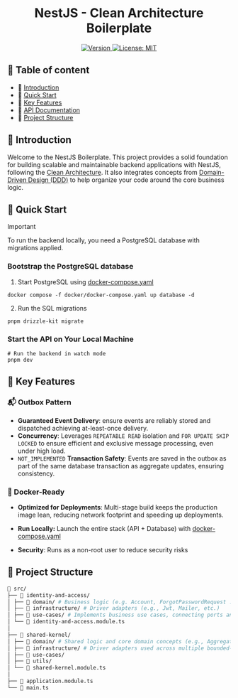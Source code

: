 <div align="center">
  <h1>NestJS - Clean Architecture Boilerplate</h1>

  <p>
    <a href="./README.md" target="_blank">
      <img alt="Version" src="https://img.shields.io/badge/version-0.0.1-blue.svg">
    </a>
    <a href="./LICENSE" target="_blank">
      <img alt="License: MIT" src="https://img.shields.io/badge/License-MIT-green.svg" />
    </a>
  </p>
</div>

## 📝 Table of content

- 👋 [Introduction](#👋-introduction)
- 🚀 [Quick Start](#🚀-quick-start)
- 🌟 [Key Features](#🌟-key-features)
- 📖 [API Documentation](https://www.postman.com/lively-escape-319155/workspace/nestjs-clean-boilerplate)
- 📂 [Project Structure](#📂-project-structure)

## 👋 Introduction

Welcome to the NestJS Boilerplate. This project provides a solid foundation for building scalable and maintainable backend applications with NestJS, following the [Clean Architecture](https://blog.cleancoder.com/uncle-bob/2012/08/13/the-clean-architecture.html). It also integrates concepts from [Domain-Driven Design (DDD)](https://martinfowler.com/bliki/DomainDrivenDesign.html) to help organize your code around the core business logic.

## 🚀 Quick Start

> [!IMPORTANT]
> To run the backend locally, you need a PostgreSQL database with migrations applied.

### Bootstrap the PostgreSQL database

1. Start PostgreSQL using [docker-compose.yaml](/docker/docker-compose.yaml)

```shell
docker compose -f docker/docker-compose.yaml up database -d
```

2. Run the SQL migrations

```shell
pnpm drizzle-kit migrate
```

### Start the API on Your Local Machine

```shell
# Run the backend in watch mode
pnpm dev
```

## 🌟 Key Features

### 📬 Outbox Pattern

- <b>Guaranteed Event Delivery</b>: ensure events are reliably stored and dispatched achieving at-least-once delivery.
- <b>Concurrency</b>: Leverages `REPEATABLE READ` isolation and `FOR UPDATE SKIP LOCKED` to ensure efficient and exclusive message processing, even under high load.
- `NOT_IMPLEMENTED` <b>Transaction Safety</b>: Events are saved in the outbox as part of the same database transaction as aggregate updates, ensuring consistency.

### 🐳 Docker-Ready

- <b>Optimized for Deployments</b>: Multi-stage build keeps the production image lean, reducing network footprint and speeding up deployments.

- <b>Run Locally:</b> Launch the entire stack (API + Database) with [docker-compose.yaml](/docker/docker-compose.yaml)

- <b>Security</b>: Runs as a non-root user to reduce security risks</b>

## 📂 Project Structure

```bash
📁 src/
├── 📁 identity-and-access/
│ ├── 📁 domain/ # Business logic (e.g. Account, ForgotPasswordRequest ...)
│ ├── 📁 infrastructure/ # Driver adapters (e.g., Jwt, Mailer, etc.)
│ ├── 📁 use-cases/ # Implements business use cases, connecting ports and domains
│ └── 📄 identity-and-access.module.ts
│
├── 📁 shared-kernel/
│ ├── 📁 domain/ # Shared logic and core domain concepts (e.g., AggregateRoot, DomainEvent, Outbox Message, Shared Errors)
│ ├── 📁 infrastructure/ # Driver adapters used across multiple bounded-contexts (e.g. GoogleCloudTasks, ...)
│ ├── 📁 use-cases/
│ ├── 📁 utils/
│ └── 📄 shared-kernel.module.ts
│
├── 📄 application.module.ts
└── 📄 main.ts
```
